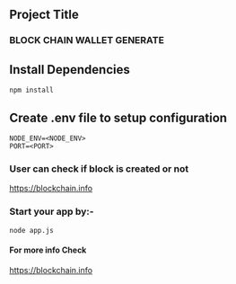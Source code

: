 ## Project Title
### BLOCK CHAIN WALLET GENERATE
## Install Dependencies
    npm install
## Create .env file to setup configuration
    NODE_ENV=<NODE_ENV>
    PORT=<PORT>
### User can check if block is created or not
 https://blockchain.info 

### Start your app by:-
    node app.js

#### For more info Check
 https://blockchain.info

